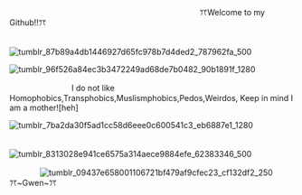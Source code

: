 　ﾠ　ﾠ　　ﾠ　ﾠ　ﾠ　ﾠ　ﾠ　ﾠ　ﾠ　ﾠ　ﾠ　ﾠꔫWelcome to my Github!!ꔫ


ﾠ　 　ﾠ　ﾠ　 　ﾠ　ﾠ　![tumblr_87b89a4db1446927d65fc978b7d4ded2_787962fa_500](https://github.com/user-attachments/assets/be27a375-437e-410c-8769-70ba191f566b)



![tumblr_96f526a84ec3b3472249ad68de7b0482_90b1891f_1280](https://github.com/user-attachments/assets/7565e4ac-21ed-4b12-b518-1a3ddd1a8d2c)

　ﾠ　　ﾠ　　　I do not like Homophobics,Transphobics,Muslismphobics,Pedos,Weirdos, Keep in mind I am a mother![heh]

![tumblr_7ba2da30f5ad1cc58d6eee0c600541c3_eb6887e1_1280](https://github.com/user-attachments/assets/39417a94-bf68-400d-820d-8e8ad9fe5518)


ﾠ　 　ﾠ　ﾠ　 　ﾠ　　ﾠ　ﾠﾠ　![tumblr_8313028e941ce6575a314aece9884efe_62383346_500](https://github.com/user-attachments/assets/4a88001d-7973-42d3-807d-1f7f46161560)

　ﾠ　ﾠ![tumblr_09437e658001106721bf479af9cfec23_cf132df2_250](https://github.com/user-attachments/assets/00226e18-2fd8-4874-bff0-747c9839ecb6)ꔫ~Gwen~ꔫ
